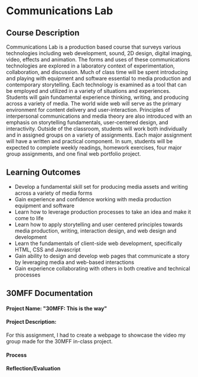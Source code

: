 # Communications Lab

## Course Description
Communications Lab is a production based course that surveys various technologies including web development, sound, 2D design, digital imaging, video, effects and animation. The forms and uses of these communications technologies are explored in a laboratory context of experimentation, collaboration, and discussion. Much of class time will be spent introducing and playing with equipment and software essential to media production and contemporary storytelling. Each technology is examined as a tool that can be employed and utilized in a variety of situations and experiences. Students will gain fundamental experience thinking, writing, and producing across a variety of media. The world wide web will serve as the primary environment for content delivery and user-interaction. Principles of interpersonal communications and media theory are also introduced with an emphasis on storytelling fundamentals, user-­centered design, and interactivity. Outside of the classroom, students will work both individually and in assigned groups on a variety of assignments. Each major assignment will have a written and practical component. In sum, students will be expected to complete weekly readings, homework exercises, four major group assignments, and one final web portfolio project.

## Learning Outcomes
- Develop a fundamental skill set for producing media assets and writing across a variety of media forms
- Gain experience and confidence working with media production equipment and software
- Learn how to leverage production processes to take an idea and make it come to life
- Learn how to apply storytelling and user­ centered principles towards media production, writing, interaction design, and web design and development
- Learn the fundamentals of client-side web development, specifically HTML, CSS and Javascript
- Gain ability to design and develop web pages that communicate a story by leveraging media and web-based interactions
- Gain experience collaborating with others in both creative and technical processes

## 30MFF Documentation
#### Project Name: "30MFF: This is the way"
#### Project Description:
For this assignment, I had to create a webpage to showcase the video my group made for the 30MFF in-class project.

#### Process

#### Reflection/Evaluation
